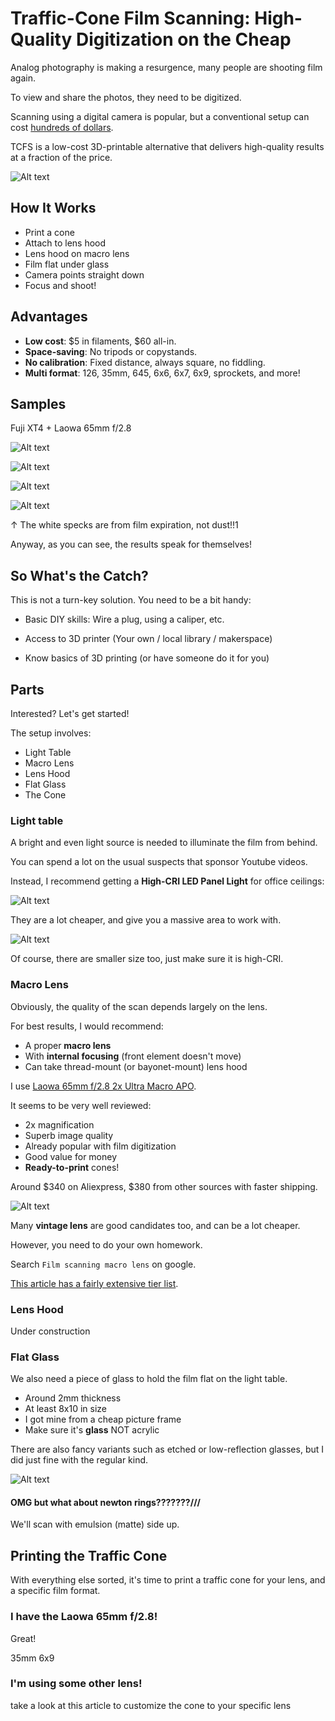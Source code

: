 # Traffic-Cone Film Scanning: High-Quality Digitization on the Cheap

Analog photography is making a resurgence, many people are shooting film again.

To view and share the photos, they need to be digitized.

Scanning using a digital camera is popular, but a conventional setup can cost [hundreds of dollars](photos/dollaz.png).

TCFS is a low-cost 3D-printable alternative that delivers high-quality results at a fraction of the price.

![Alt text](photos/title.png)

## How It Works

* Print a cone
* Attach to lens hood
* Lens hood on macro lens
* Film flat under glass
* Camera points straight down
* Focus and shoot!

## Advantages

* **Low cost**: $5 in filaments, $60 all-in.
* **Space-saving**: No tripods or copystands.
* **No calibration**: Fixed distance, always square, no fiddling.
* **Multi format**: 126, 35mm, 645, 6x6, 6x7, 6x9, sprockets, and more!

## Samples

Fuji XT4 + Laowa 65mm f/2.8

![Alt text](photos/crow.jpeg)

![Alt text](photos/tail.jpeg)

![Alt text](photos/beware.jpeg)

![Alt text](photos/cloud.jpeg)

↑ The white specks are from film expiration, not dust!!1

Anyway, as you can see, the results speak for themselves!

## So What's the Catch?

This is not a turn-key solution. You need to be a bit handy:

* Basic DIY skills: Wire a plug, using a caliper, etc.

* Access to 3D printer (Your own / local library / makerspace)

* Know basics of 3D printing (or have someone do it for you)

## Parts

Interested? Let's get started!

The setup involves:

* Light Table
* Macro Lens
* Lens Hood
* Flat Glass
* The Cone

### Light table

A bright and even light source is needed to illuminate the film from behind.

You can spend a lot on the usual suspects that sponsor Youtube videos.

Instead, I recommend getting a **High-CRI LED Panel Light** for office ceilings:

![Alt text](photos/panel.png)

They are a lot cheaper, and give you a massive area to work with.

![Alt text](photos/space.jpeg)

Of course, there are smaller size too, just make sure it is high-CRI.

### Macro Lens

Obviously, the quality of the scan depends largely on the lens.

For best results, I would recommend:

* A proper **macro lens**
* With **internal focusing** (front element doesn't move)
* Can take thread-mount (or bayonet-mount) lens hood

I use [Laowa 65mm f/2.8 2x Ultra Macro APO](https://www.venuslens.net/product/laowa-65mm-f-2-8-2x-ultra-macro-apo/).

It seems to be very well reviewed:

* 2x magnification
* Superb image quality
* Already popular with film digitization
* Good value for money
* **Ready-to-print** cones!

Around $340 on Aliexpress, $380 from other sources with faster shipping.

![Alt text](photos/laowa.jpg)

Many **vintage lens** are good candidates too, and can be a lot cheaper.

However, you need to do your own homework.

Search `Film scanning macro lens` on google.

[This article has a fairly extensive tier list](https://web.archive.org/web/20240206003914/https://www.pixl-latr.com/how-good-a-macro-lens-do-you-really-need-for-dslr-mirrorless-camera-scanning/).

### Lens Hood

Under construction

### Flat Glass

We also need a piece of glass to hold the film flat on the light table.

* Around 2mm thickness
* At least 8x10 in size
* I got mine from a cheap picture frame
* Make sure it's **glass** NOT acrylic

There are also fancy variants such as etched or low-reflection glasses, but I did just fine with the regular kind.

![Alt text](photos/frame.jpg)

#### OMG but what about newton rings???????///

We'll scan with emulsion (matte) side up.

## Printing the Traffic Cone

With everything else sorted, it's time to print a traffic cone for your lens, and a specific film format.



### I have the Laowa 65mm f/2.8!

Great! 

35mm
6x9

### I'm using some other lens!

take a look at this article to customize the cone to your specific lens





